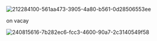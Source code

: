![212284100-561aa473-3905-4a80-b561-0d28506553ee](https://github.com/agrim92/agrim92/assets/68190624/cd950ecf-d0a9-427f-bb36-24bea830e7c9)

on vacay

![240815616-7b282ec6-fcc3-4600-90a7-2c3140549f58](https://github.com/agrim92/agrim92/assets/68190624/a76de72d-0283-4c55-99a9-94642c41ca88)


<!--
**agrim92/agrim92** is a ✨ _special_ ✨ repository because its `README.md` (this file) appears on your GitHub profile.

Here are some ideas to get you started:

- 🔭 I’m currently working on ...
- 🌱 I’m currently learning ...
- 👯 I’m looking to collaborate on ...
- 🤔 I’m looking for help with ...
- 💬 Ask me about ...
- 📫 How to reach me: ...
- 😄 Pronouns: ...
- ⚡ Fun fact: ...
-->
